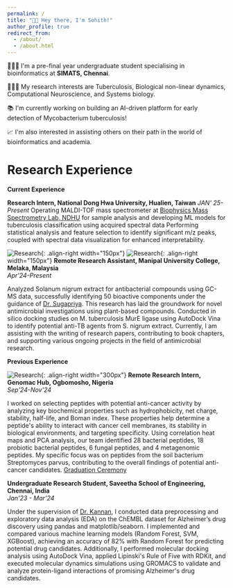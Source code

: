 ```yaml
---
permalink: /
title: "👋🏼 Hey there, I'm Sohith!"
author_profile: true
redirect_from: 
  - /about/
  - /about.html
---
```


🧑🏽‍💻 I'm a pre-final year undergraduate student specialising in bioinformatics at **SIMATS, Chennai**.

🧑🏽‍🔬 My research interests are Tuberculosis, Biological non-linear dynamics, Computational Neuroscience, and Systems biology.

📚 I'm currently working on building an AI-driven platform for early detection of Mycobacterium tuberculosis!

📈 I'm also interested in assisting others on their path in the world of bioinformatics and academia.

Research Experience
====
**Current Experience**

**Research Intern, National Dong Hwa University, Hualien, Taiwan**
*JAN' 25-Present*
Operating MALDI-TOF mass spectrometer at [Biophysics Mass Spectrometry Lab, NDHU](http://faculty.ndhu.edu.tw/~PENGW/contact/) for sample analysis and developing ML models for tuberculosis classification using acquired spectral data
Performing statistical analysis and feature selection to identify significant m/z peaks, coupled with spectral data visualization for enhanced interpretability.

![Research](/sohith/images/lab_3.png){: .align-right width="150px"}
![Research](/sohith/images/lab_2.png){: .align-right width="150px"}
**Remote Research Assistant, Manipal University College, Melaka, Malaysia**                                                                       
*Apr'24-Present*

Analyzed Solanum nigrum extract for antibacterial compounds using GC-MS data, successfully identifying 50 bioactive components under the guidance of [Dr. Sugapriya](https://scholar.google.co.in/citations?hl=en&user=dieHes4AAAAJ). This research has laid the groundwork for novel antimicrobial investigations using plant-based compounds.
Conducted in silico docking studies on M. tuberculosis MurE ligase using AutoDock Vina to identify potential anti-TB agents from S. nigrum extract. Currently, I am assisting with the writing of research papers, contributing to book chapters, and supporting various ongoing projects in the field of antimicrobial research.

**Previous Experience**

![Research](/sohith/images/docked.png){: .align-right width="300px"}
**Remote Research Intern, Genomac Hub, Ogbomosho, Nigeria**                                                                                      
*Sep'24-Nov'24*

I worked on selecting peptides with potential anti-cancer activity by analyzing key biochemical properties such as hydrophobicity, net charge, stability, half-life, and Boman index. These properties help determine a peptide's ability to interact with cancer cell membranes, its stability in biological environments, and targeting specificity. Using correlation heat maps and PCA analysis, our team identified 28 bacterial peptides, 18 probiotic bacterial peptides, 6 fungal peptides, and 4 metagenomic peptides. My specific focus was on peptides from the soil bacterium Streptomyces parvus, contributing to the overall findings of potential anti-cancer candidates. [Graduation Ceremony](https://www.youtube.com/live/Bzw7sYRSYVg?si=28OAN3kkAOeAFobr)

**Undergraduate Research Student, Saveetha School of Engineering, Chennai, India**                                                                       
*Jan'23 - Mar'24*

Under the supervision of [Dr. Kannan](https://scholar.google.co.in/citations?hl=en&user=RwsuY0gAAAAJ), I conducted data preprocessing and exploratory data analysis (EDA) on the ChEMBL dataset for Alzheimer’s drug discovery using pandas and matplotlib/seaborn. I implemented and compared various machine learning models (Random Forest, SVM, XGBoost), achieving an accuracy of 82% with Random Forest for predicting potential drug candidates. Additionally, I performed molecular docking analysis using AutoDock Vina, applied Lipinski's Rule of Five with RDKit, and executed molecular dynamics simulations using GROMACS to validate and analyze protein-ligand interactions of promising Alzheimer's drug candidates.




